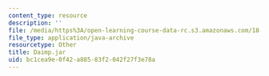 ```yaml
---
content_type: resource
description: ''
file: /media/https%3A/open-learning-course-data-rc.s3.amazonaws.com/18-03sc-differential-equations-fall-2011/bc1cea9e0f42a88583f2042f27f3e78a_Daimp.jar
file_type: application/java-archive
resourcetype: Other
title: Daimp.jar
uid: bc1cea9e-0f42-a885-83f2-042f27f3e78a
---
```

